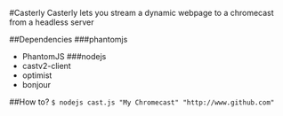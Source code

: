 #Casterly
Casterly lets you stream a dynamic webpage to a chromecast from a headless server

##Dependencies
###phantomjs
+ PhantomJS
###nodejs
+ castv2-client
+ optimist
+ bonjour

##How to?
```$ nodejs cast.js "My Chromecast" "http://www.github.com"```

